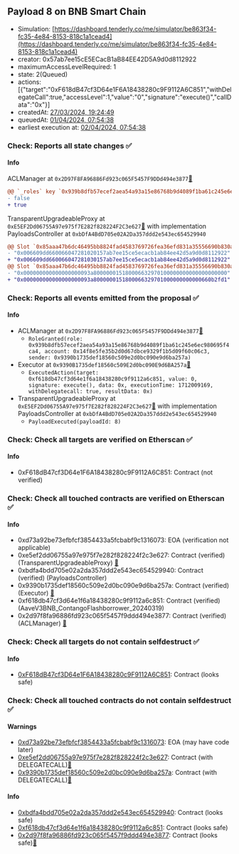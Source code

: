 ## Payload 8 on BNB Smart Chain

- Simulation: [https://dashboard.tenderly.co/me/simulator/be863f34-fc35-4e84-8153-818c1a1cead4](https://dashboard.tenderly.co/me/simulator/be863f34-fc35-4e84-8153-818c1a1cead4)
- creator: 0x57ab7ee15cE5ECacB1aB84EE42D5A9d0d8112922
- maximumAccessLevelRequired: 1
- state: 2(Queued)
- actions: [{"target":"0xF618dB47cf3D64e1F6A18438280c9F9112A6C851","withDelegateCall":true,"accessLevel":1,"value":"0","signature":"execute()","callData":"0x"}]
- createdAt: [27/03/2024, 19:24:49](https://bscscan.com/tx/0x83de3fe1f93f6882d5e61e37e963f0b44dd2e031f24e05700a19bc0488f11480)
- queuedAt: [01/04/2024, 07:54:38](https://bscscan.com/tx/0xd31562a7c6dd545d890d664f3c93122bd97dd3ac74c713a9b4cd2f9339b3f81d)
- earliest execution at: [02/04/2024, 07:54:38](https://www.epochconverter.com/countdown?q=1712044478)

### Check: Reports all state changes :white_check_mark:

#### Info


ACLManager at `0x2D97F8FA96886Fd923c065F5457F9DDd494e3877`[:ghost:](https://github.com/bgd-labs/aave-address-book "AaveV3BNB.ACL_MANAGER")
```diff
@@ `_roles` key `0x939b8dfb57ecef2aea54a93a15e86768b9d4089f1ba61c245e6ec980695f4ca4.members.0x14f8e5fe35b2d0d67dbce9329f1b5d09f60c06c3` @@
- false
+ true
```

TransparentUpgradeableProxy at `0xE5EF2Dd06755A97e975f7E282f828224F2C3e627`[:ghost:](https://github.com/bgd-labs/aave-address-book "GovernanceV3BNB.PAYLOADS_CONTROLLER") with implementation PayloadsController at `0xbDfA4BdD705e02A2Da357ddd2e543ec654529940`
```diff
@@ Slot `0x85aaa47b6dc46495bb8824fad4583769726fea36efd831a35556690b830a8fbe` @@
- "0x006609dd660066047281020157ab7ee15ce5ecacb1ab84ee42d5a9d0d8112922"
+ "0x006609dd660066047281030157ab7ee15ce5ecacb1ab84ee42d5a9d0d8112922"
@@ Slot `0x85aaa47b6dc46495bb8824fad4583769726fea36efd831a35556690b830a8fbf` @@
- "0x000000000000000000093a800000015180006632970100000000000000000000"
+ "0x000000000000000000093a8000000151800066329701000000000000660b2fd1"
```


### Check: Reports all events emitted from the proposal :white_check_mark:

#### Info

- ACLManager at `0x2D97F8FA96886Fd923c065F5457F9DDd494e3877`[:ghost:](https://github.com/bgd-labs/aave-address-book "AaveV3BNB.ACL_MANAGER")
  - `RoleGranted(role: 0x939b8dfb57ecef2aea54a93a15e86768b9d4089f1ba61c245e6ec980695f4ca4, account: 0x14f8e5fe35b2d0d67dbce9329f1b5d09f60c06c3, sender: 0x9390b1735def18560c509e2d0bc090e9d6ba257a)`
- Executor at `0x9390B1735def18560c509E2d0bc090E9d6BA257a`[:ghost:](https://github.com/bgd-labs/aave-address-book "AaveV3BNB.ACL_ADMIN, GovernanceV3BNB.EXECUTOR_LVL_1")
  - `ExecutedAction(target: 0xf618db47cf3d64e1f6a18438280c9f9112a6c851, value: 0, signature: execute(), data: 0x, executionTime: 1712009169, withDelegatecall: true, resultData: 0x)`
- TransparentUpgradeableProxy at `0xE5EF2Dd06755A97e975f7E282f828224F2C3e627`[:ghost:](https://github.com/bgd-labs/aave-address-book "GovernanceV3BNB.PAYLOADS_CONTROLLER") with implementation PayloadsController at `0xbDfA4BdD705e02A2Da357ddd2e543ec654529940`
  - `PayloadExecuted(payloadId: 8)`

### Check: Check all targets are verified on Etherscan :white_check_mark:

#### Info

- 0xF618dB47cf3D64e1F6A18438280c9F9112A6C851: Contract (not verified) 

### Check: Check all touched contracts are verified on Etherscan :white_check_mark:

#### Info

- 0xd73a92be73efbfcf3854433a5fcbabf9c1316073: EOA (verification not applicable)
- 0xe5ef2dd06755a97e975f7e282f828224f2c3e627: Contract (verified) (TransparentUpgradeableProxy) [:ghost:](https://github.com/bgd-labs/aave-address-book "GovernanceV3BNB.PAYLOADS_CONTROLLER")
- 0xbdfa4bdd705e02a2da357ddd2e543ec654529940: Contract (verified) (PayloadsController) 
- 0x9390b1735def18560c509e2d0bc090e9d6ba257a: Contract (verified) (Executor) [:ghost:](https://github.com/bgd-labs/aave-address-book "AaveV3BNB.ACL_ADMIN, GovernanceV3BNB.EXECUTOR_LVL_1")
- 0xf618db47cf3d64e1f6a18438280c9f9112a6c851: Contract (verified) (AaveV3BNB_ContangoFlashborrower_20240319) 
- 0x2d97f8fa96886fd923c065f5457f9ddd494e3877: Contract (verified) (ACLManager) [:ghost:](https://github.com/bgd-labs/aave-address-book "AaveV3BNB.ACL_MANAGER")

### Check: Check all targets do not contain selfdestruct :white_check_mark:

#### Info

- [0xF618dB47cf3D64e1F6A18438280c9F9112A6C851](https://bscscan.com/address/0xF618dB47cf3D64e1F6A18438280c9F9112A6C851): Contract (looks safe)

### Check: Check all touched contracts do not contain selfdestruct :white_check_mark:

#### Warnings

- [0xd73a92be73efbfcf3854433a5fcbabf9c1316073](https://bscscan.com/address/0xd73a92be73efbfcf3854433a5fcbabf9c1316073): EOA (may have code later)
- [0xe5ef2dd06755a97e975f7e282f828224f2c3e627](https://bscscan.com/address/0xe5ef2dd06755a97e975f7e282f828224f2c3e627): Contract (with DELEGATECALL)[:ghost:](https://github.com/bgd-labs/aave-address-book "GovernanceV3BNB.PAYLOADS_CONTROLLER")
- [0x9390b1735def18560c509e2d0bc090e9d6ba257a](https://bscscan.com/address/0x9390b1735def18560c509e2d0bc090e9d6ba257a): Contract (with DELEGATECALL)[:ghost:](https://github.com/bgd-labs/aave-address-book "AaveV3BNB.ACL_ADMIN, GovernanceV3BNB.EXECUTOR_LVL_1")

#### Info

- [0xbdfa4bdd705e02a2da357ddd2e543ec654529940](https://bscscan.com/address/0xbdfa4bdd705e02a2da357ddd2e543ec654529940): Contract (looks safe)
- [0xf618db47cf3d64e1f6a18438280c9f9112a6c851](https://bscscan.com/address/0xf618db47cf3d64e1f6a18438280c9f9112a6c851): Contract (looks safe)
- [0x2d97f8fa96886fd923c065f5457f9ddd494e3877](https://bscscan.com/address/0x2d97f8fa96886fd923c065f5457f9ddd494e3877): Contract (looks safe)[:ghost:](https://github.com/bgd-labs/aave-address-book "AaveV3BNB.ACL_MANAGER")

